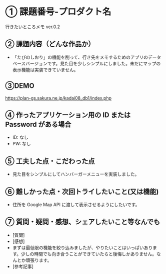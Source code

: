 # ① 課題番号-プロダクト名

行きたいところメモ ver.0.2

## ② 課題内容（どんな作品か）

- 「たびのしおり」の機能を削って、行き先をメモするためのアプリのデータベースバージョンです。見た目を少しシンプルにしました。未だにマップの表示機能は実装できていません。

## ③DEMO

https://plan-gs.sakura.ne.jp/kadai08_db1/index.php

## ④ 作ったアプリケーション用の ID または Password がある場合

- ID: なし
- PW: なし

## ⑤ 工夫した点・こだわった点

- 見た目をシンプルにしてハンバーガーメニューを実装しました。

## ⑥ 難しかった点・次回トライしたいこと(又は機能)

- 住所を Google Map API に渡して表示させるようにしたいです。

## ⑦ 質問・疑問・感想、シェアしたいこと等なんでも

- [質問]
- [感想]
- まずは最低限の機能を絞り込みましたが、やりたいことはいっぱいあります。少しの時間でも向き合うことができていたらと後悔しかありません。なんとか頑張ります。
- [参考記事]
